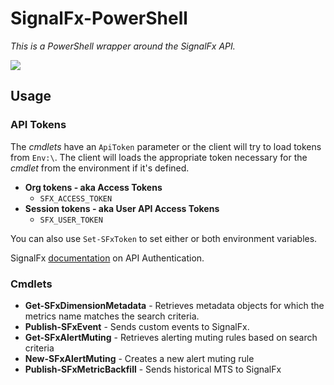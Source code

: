 # SignalFx-PowerShell

_This is a PowerShell wrapper around the SignalFx API._

![](https://github.com/StackExchange/signalfx-powershell/workflows/CI/badge.svg)

## Usage

### API Tokens

The _cmdlets_ have an `ApiToken` parameter or the client will try to load tokens from `Env:\`.
The client will loads the appropriate token necessary for the _cmdlet_ from the environment if it's defined.

* **Org tokens - aka Access Tokens**
  * `SFX_ACCESS_TOKEN`
* **Session tokens - aka User API Access Tokens**
  * `SFX_USER_TOKEN`

You can also use `Set-SFxToken` to set either or both environment variables.

SignalFx [documentation](https://developers.signalfx.com/basics/authentication.html) on API Authentication.

### Cmdlets

* **Get-SFxDimensionMetadata** - Retrieves metadata objects for which the metrics name matches the search criteria.
* **Publish-SFxEvent** - Sends custom events to SignalFx.
* **Get-SFxAlertMuting** - Retrieves alerting muting rules based on search criteria
* **New-SFxAlertMuting** - Creates a new alert muting rule
* **Publish-SFxMetricBackfill** - Sends historical MTS to SignalFx